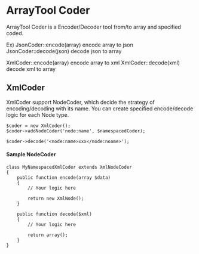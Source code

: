 ArrayTool Coder
==========


ArrayTool Coder is a Encoder/Decoder tool from/to array and specified coded.

Ex)
  JsonCoder::encode(array) encode array to json
  JsonCoder::decode(json) decode json to array

  XmlCoder::encode(array) encode array to xml
  XmlCoder::decode(xml) decode xml to array


XmlCoder
----

XmlCoder support NodeCoder, which decide the strategy of encoding/decoding with its name.
You can create specified encode/decode logic for each Node type.

    $coder = new XmlCoder();
    $coder->addNodeCoder('node:name', $namespacedCoder);

	$coder->decode('<node:name>xxx</node:noame>');


#### Sample NodeCoder

	class MyNamespacedXmlCoder extends XmlNodeCoder
	{
		public function encode(array $data)
		{
			// Your logic here

			return new XmlNode();
		}

		public function decode($xml)
		{
			// Your logic here

			return array();
		}
	}

